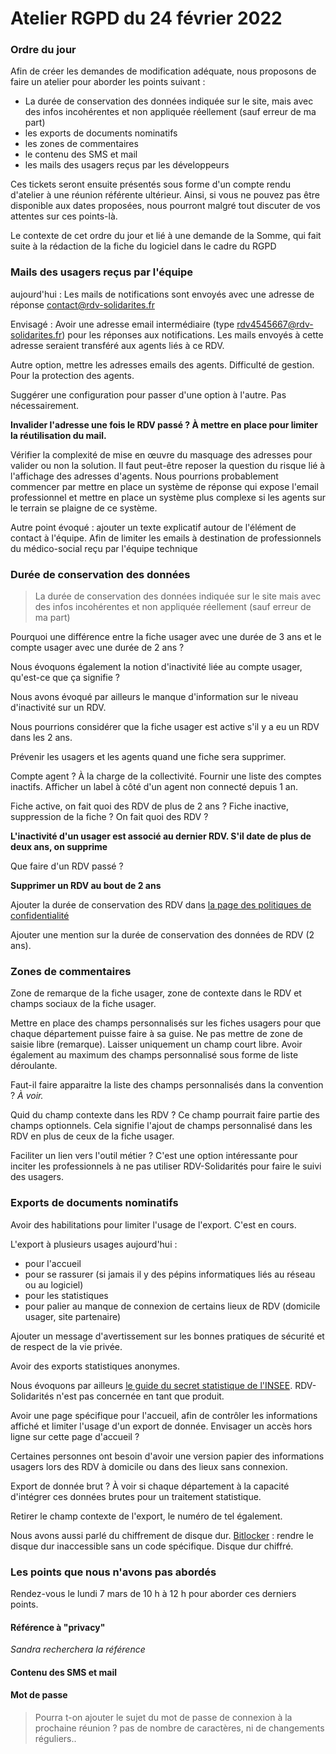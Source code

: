 # Atelier RGPD du 24 février 2022

### Ordre du jour

Afin de créer les demandes de modification adéquate, nous proposons de faire un atelier pour aborder les points suivant :

* La durée de conservation des données indiquée sur le site, mais avec des infos incohérentes et non appliquée réellement (sauf erreur de ma part)
* les exports de documents nominatifs
* les zones de commentaires
* le contenu des SMS et mail
* les mails des usagers reçus par les développeurs

Ces tickets seront ensuite présentés sous forme d'un compte rendu d'atelier à une réunion référente ultérieur. Ainsi, si vous ne pouvez pas être disponible aux dates proposées, nous pourront malgré tout discuter de vos attentes sur ces points-là.

Le contexte de cet ordre du jour et lié à une demande de la Somme, qui fait suite à la rédaction de la fiche du logiciel dans le cadre du RGPD

### Mails des usagers reçus par l'équipe

aujourd'hui : Les mails de notifications sont envoyés avec une adresse de réponse contact@rdv-solidarites.fr

Envisagé : Avoir une adresse email intermédiaire (type rdv4545667@rdv-solidarites.fr) pour les réponses aux notifications. Les mails envoyés à cette adresse seraient transféré aux agents liés à ce RDV.

Autre option, mettre les adresses emails des agents. Difficulté de gestion. Pour la protection des agents.

Suggérer une configuration pour passer d'une option à l'autre. Pas nécessairement.

**Invalider l'adresse une fois le RDV passé ? À mettre en place pour limiter la réutilisation du mail.**

Vérifier la complexité de mise en œuvre du masquage des adresses pour valider ou non la solution. Il faut peut-être reposer la question du risque lié à l'affichage des adresses d'agents. Nous pourrions probablement commencer par mettre en place un système de réponse qui expose l'email professionnel et mettre en place un système plus complexe si les agents sur le terrain se plaigne de ce système.

Autre point évoqué : ajouter un texte explicatif autour de l'élément de contact à l'équipe. Afin de limiter les emails à destination de professionnels du médico-social reçu par l'équipe technique

### Durée de conservation des données

> La durée de conservation des données indiquée sur le site mais avec des infos incohérentes et non appliquée réellement (sauf erreur de ma part)

Pourquoi une différence entre la fiche usager avec une durée de 3 ans et le compte usager avec une durée de 2 ans ?

Nous évoquons également la notion d'inactivité liée au compte usager, qu'est-ce que ça signifie ?

Nous avons évoqué par ailleurs le manque d'information sur le niveau d'inactivité sur un RDV.

Nous pourrions considérer que la fiche usager est active s'il y a eu un RDV dans les 2 ans.

Prévenir les usagers et les agents quand une fiche sera supprimer.

Compte agent ? À la charge de la collectivité. Fournir une liste des comptes inactifs. Afficher un label à côté d'un agent non connecté depuis 1 an.

Fiche active, on fait quoi des RDV de plus de 2 ans ? Fiche inactive, suppression de la fiche ? On fait quoi des RDV ?

**L'inactivité d'un usager est associé au dernier RDV. S'il date de plus de deux ans, on supprime**

Que faire d'un RDV passé ?

**Supprimer un RDV au bout de 2 ans**

Ajouter la durée de conservation des RDV dans [la page des politiques de confidentialité](https://doc.rdv-solidarites.fr/informations-generales/informations-generales-et-legales-1/politique-de-confidentialite)

Ajouter une mention sur la durée de conservation des données de RDV (2 ans).

### Zones de commentaires

Zone de remarque de la fiche usager, zone de contexte dans le RDV et champs sociaux de la fiche usager.

Mettre en place des champs personnalisés sur les fiches usagers pour que chaque département puisse faire à sa guise. Ne pas mettre de zone de saisie libre (remarque). Laisser uniquement un champ court libre. Avoir également au maximum des champs personnalisé sous forme de liste déroulante.

Faut-il faire apparaitre la liste des champs personnalisés dans la convention ? _À voir._

Quid du champ contexte dans les RDV ? Ce champ pourrait faire partie des champs optionnels. Cela signifie l'ajout de champs personnalisé dans les RDV en plus de ceux de la fiche usager.

Faciliter un lien vers l'outil métier ? C'est une option intéressante pour inciter les professionnels à ne pas utiliser RDV-Solidarités pour faire le suivi des usagers.

### Exports de documents nominatifs

Avoir des habilitations pour limiter l'usage de l'export. C'est en cours.

L'export à plusieurs usages aujourd'hui :

* pour l'accueil
* pour se rassurer (si jamais il y des pépins informatiques liés au réseau ou au logiciel)
* pour les statistiques
* pour palier au manque de connexion de certains lieux de RDV (domicile usager, site partenaire)

Ajouter un message d'avertissement sur les bonnes pratiques de sécurité et de respect de la vie privée.

Avoir des exports statistiques anonymes.

Nous évoquons par ailleurs [le guide du secret statistique de l'INSEE](https://www.insee.fr/fr/information/1300624). RDV-Solidarités n'est pas concernée en tant que produit.

Avoir une page spécifique pour l'accueil, afin de contrôler les informations affiché et limiter l'usage d'un export de donnée. Envisager un accès hors ligne sur cette page d'accueil ?

Certaines personnes ont besoin d'avoir une version papier des informations usagers lors des RDV à domicile ou dans des lieux sans connexion.

Export de donnée brut ? À voir si chaque département à la capacité d'intégrer ces données brutes pour un traitement statistique.

Retirer le champ contexte de l'export, le numéro de tel également.

Nous avons aussi parlé du chiffrement de disque dur. [Bitlocker](https://fr.wikipedia.org/wiki/BitLocker\_Drive\_Encryption) : rendre le disque dur inaccessible sans un code spécifique. Disque dur chiffré.

### Les points que nous n'avons pas abordés

Rendez-vous le lundi 7 mars de 10 h à 12 h pour aborder ces derniers points.

#### Référence à "privacy"

_Sandra recherchera la référence_

#### Contenu des SMS et mail

#### Mot de passe

> Pourra t-on ajouter le sujet du mot de passe de connexion à la prochaine réunion ? pas de nombre de caractères, ni de changements réguliers..
